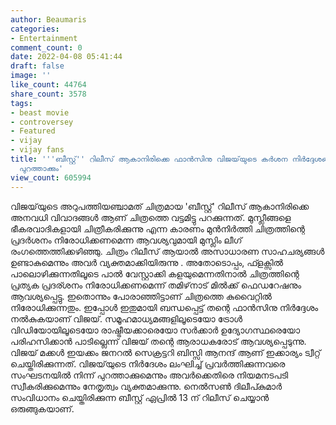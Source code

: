 ```yaml
---
author: Beaumaris
categories:
- Entertainment
comment_count: 0
date: 2022-04-08 05:41:44
draft: false
image: ''
like_count: 44764
share_count: 3578
tags:
- beast movie
- controversey
- Featured
- vijay
- vijay fans
title: '''ബീസ്റ്റ്'' റിലീസ് ആകാനിരിക്കെ ഫാൻസിനു വിജയ്‌യുടെ കർശന നിർദ്ദേശങ്ങൾ, ലംഘിച്ചാൽ
  പുറത്താക്കും'
view_count: 605994
---
```


വിജയ്‌യുടെ അറുപത്തിയഞ്ചാമത് ചിത്രമായ 'ബീസ്റ്റ്' റിലീസ് ആകാനിരിക്കെ അനവധി വിവാദങ്ങൾ ആണ് ചിത്രത്തെ വട്ടമിട്ടു പറക്കുന്നത്. മുസ്ലീങ്ങളെ ഭീകരവാദികളായി ചിത്രീകരിക്കുന്നു എന്ന കാരണം മുൻനിർത്തി ചിത്രത്തിന്റെ പ്രദർശനം നിരോധിക്കണമെന്ന ആവശ്യവുമായി മുസ്ലിം ലീഗ് രംഗത്തെത്തിക്കഴിഞ്ഞു. ചിത്രം റിലീസ് ആയാൽ അസാധാരണ സാഹചര്യങ്ങൾ ഉണ്ടാകുമെന്നും അവർ വ്യക്തമാക്കിയിരുന്നു . അതോടൊപ്പം, ഫ്ളക്സിൽ പാലൊഴിക്കുന്നതിലൂടെ പാൽ വേസ്റ്റാക്കി കളയുമെന്നതിനാൽ ചിത്രത്തിന്റെ പ്രത്യക പ്രദര്ശനം നിരോധിക്കണമെന്ന് തമിഴ്‌നാട് മിൽക്ക് ഫെഡറേഷനും ആവശ്യപ്പെട്ടു. ഇതൊന്നും പോരാഞ്ഞിട്ടാണ് ചിത്രത്തെ കുവൈറ്റിൽ നിരോധിക്കുന്നതും. ഇപ്പോൾ ഇതുമായി ബന്ധപ്പെട്ട് തന്റെ ഫാൻസിനു നിർദ്ദേശം നൽകുകയാണ് വിജയ്. സമൂഹമാധ്യമങ്ങളിലൂടെയോ ട്രോൾ വിഡിയോയിലൂടെയോ രാഷ്ട്രീയക്കാരെയോ സർക്കാർ ഉദ്യോഗസ്ഥരെയോ പരിഹസിക്കാൻ പാടില്ലെന്ന് വിജയ് തന്റെ ആരാധകരോട് ആവശ്യപ്പെടുന്നു. വിജയ് മക്കൾ ഇയക്കം ജനറൽ സെക്രട്ടറി ബിസ്സി ആനന്ദ് ആണ് ഇക്കാര്യം ട്വീറ്റ് ചെയ്തിരിക്കുന്നത്. വിജയ്​യുടെ നിർദേശം ലംഘിച്ച് പ്രവർത്തിക്കുന്നവരെ സംഘടനയിൽ നിന്ന് പുറത്താക്കുമെന്നും അവർക്കെതിരെ നിയമനടപടി സ്വീകരിക്കുമെന്നും നേതൃത്വം വ്യക്തമാക്കുന്നു. നെൽസൺ ദിലീപ്കുമാർ സംവിധാനം ചെയ്തിരിക്കുന്ന ബീസ്റ്റ് ഏപ്രിൽ 13 ന് റിലീസ് ചെയ്യാൻ ഒരുങ്ങുകയാണ്. &nbsp;